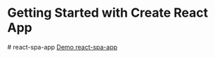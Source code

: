 # Getting Started with Create React App
#   r e a c t - s p a - a p p 
 
[Demo react-spa-app](https://pavel-bagutski.github.io/react-spa-app/)
